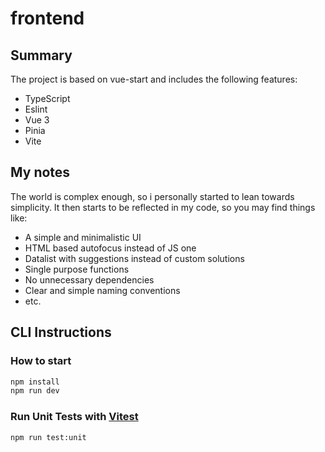 # frontend

## Summary

The project is based on vue-start and includes the following features:

- TypeScript
- Eslint
- Vue 3
- Pinia
- Vite

## My notes

The world is complex enough, so i personally started to lean towards simplicity.
It then starts to be reflected in my code, so you may find things like:

- A simple and minimalistic UI
- HTML based autofocus instead of JS one
- Datalist with suggestions instead of custom solutions
- Single purpose functions
- No unnecessary dependencies
- Clear and simple naming conventions
- etc.

## CLI Instructions

### How to start

```sh
npm install
npm run dev
```

### Run Unit Tests with [Vitest](https://vitest.dev/)

```sh
npm run test:unit
```
